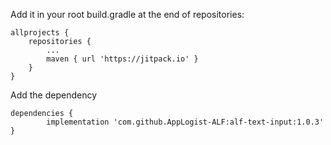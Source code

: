 Add it in your root build.gradle at the end of repositories:

	allprojects {
		repositories {
			...
			maven { url 'https://jitpack.io' }
		}
	}
  
  Add the dependency

	dependencies {
	        implementation 'com.github.AppLogist-ALF:alf-text-input:1.0.3'
	}

